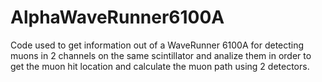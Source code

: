 # AlphaWaveRunner6100A
Code used to get information out of a WaveRunner 6100A for detecting muons in 2 channels on the same scintillator and analize them in order to get the muon hit location and calculate the muon path using 2 detectors.
